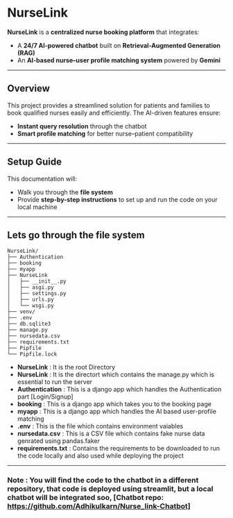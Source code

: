 # **NurseLink**  

**NurseLink** is a **centralized nurse booking platform** that integrates:  
- A **24/7 AI-powered chatbot** built on **Retrieval-Augmented Generation (RAG)**  
- An **AI-based nurse–user profile matching system** powered by **Gemini**  

---

## **Overview**  
This project provides a streamlined solution for patients and families to book qualified nurses easily and efficiently. The AI-driven features ensure:  
- **Instant query resolution** through the chatbot  
- **Smart profile matching** for better nurse–patient compatibility  

---

## **Setup Guide**  
This documentation will:  
- Walk you through the **file system**  
- Provide **step-by-step instructions** to set up and run the code on your local machine  

---

## **Lets go through the file system**

    NurseLink/
    ├── Authentication
    ├── booking
    ├── myapp
    ├── NurseLink
    │   ├── __init__.py
    │   ├── asgi.py
    │   ├── settings.py
    │   ├── urls.py
    │   └── wsgi.py
    ├── venv/ 
    ├── .env 
    ├── db.sqlite3
    ├── manage.py 
    ├── nursedata.csv 
    ├── requirements.txt
    ├── Pipfile 
    └── Pipfile.lock

- **NurseLink** : It is the root Directory 
- **NurseLink** : It is the directort which contains the manage.py which is essential to run the server
- **Authentication** : This is a django app which handles the Authentication part [Login/Signup]
- **booking** : This is a django app which takes you to the booking page
- **myapp** : This is a django app which handles the AI based user-profile matching 
- **.env** : This is the file which contains environment vaiables
- **nursedata.csv** : This is a CSV file which contains fake nurse data genrated using pandas.faker
- **requirements.txt** : Contains the requirements to be downloaded to run the code locally and also used while deploying the project

---

### **Note : You will find the code to the chatbot in a different repository, that code is deployed using streamlit, but a local chatbot will be integrated soo, [Chatbot repo: https://github.com/Adhikulkarn/Nurse_link-Chatbot]**
